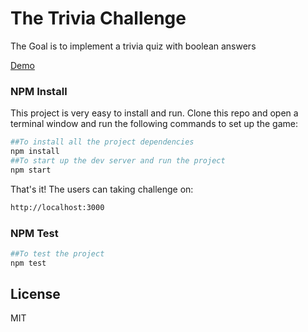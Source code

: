 # The Trivia Challenge

The Goal is to implement a trivia quiz with boolean answers

[Demo](https://shailesh-satariya.github.io/trivia-challenge/demo/)

### NPM Install
This project is very easy to install and run.
Clone this repo and open a terminal window and run the following commands to set up the game:

```sh
##To install all the project dependencies
npm install
##To start up the dev server and run the project
npm start
```

That's it! The users can taking challenge on:
```sh
http://localhost:3000
```

### NPM Test

```sh
##To test the project
npm test
```

License
----

MIT
